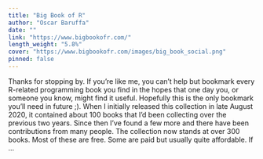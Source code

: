 ```yaml
---
title: "Big Book of R"
author: "Oscar Baruffa"
date: ""
link: "https://www.bigbookofr.com/"
length_weight: "5.8%"
cover: "https://www.bigbookofr.com/images/big_book_social.png"
pinned: false
---
```


Thanks for stopping by. If you’re like me, you can’t help but bookmark every R-related programming book you find in the hopes that one day you, or someone you know, might find it useful. Hopefully this is the only bookmark you’ll need in future ;). When I initially released this collection in late August 2020, it contained about 100 books that I’d been collecting over the previous two years. Since then I’ve found a few more and there have been contributions from many people. The collection now stands at over 300 books. Most of these are free. Some are paid but usually quite affordable. If ...

